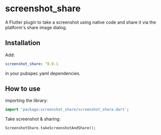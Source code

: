 # screenshot_share

A Flutter plugin to take a screenshot using native code and share it via the platform's share image dialog.

## Installation
Add:

``` yaml
screenshot_share: ^0.0.1
```

in your pubspec.yaml dependencies.

## How to use #
importing the library:
``` dart
import 'package:screenshot_share/screenshot_share.dart';
```

Take screenshot & sharing:

``` dart
ScreenshotShare.takeScreenshotAndShare();
```
